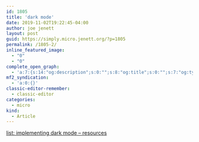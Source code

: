 ```yaml
---
id: 1805
title: 'dark mode'
date: 2019-11-02T19:22:45-04:00
author: joe jenett
layout: post
guid: https://simply.micro.jenett.org/?p=1805
permalink: /1805-2/
inline_featured_image:
  - "0"
  - "0"
complete_open_graph:
  - 'a:7:{s:14:"og:description";s:0:"";s:8:"og:title";s:0:"";s:7:"og:type";s:0:"";s:12:"twitter:card";s:7:"summary";s:15:"twitter:creator";s:0:"";s:19:"twitter:description";s:0:"";s:8:"og:image";s:0:"";}'
mf2_syndication:
  - 'a:0:{}'
classic-editor-remember:
  - classic-editor
categories:
  - micro
kind:
  - Article
---
```

[list: implementing dark mode – resources](https://the.dailywebthing.com/list-implementing-dark-mode-resources/ "at the dailywebthing")